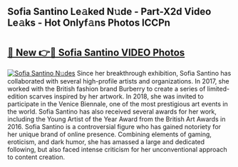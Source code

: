 ## Sofia Santino Le𝚊ked N𝚞de - Part-X2d Video Le𝚊ks - Hot Onlyf𝚊ns Photos lCCPn

# <h2><a href="http://ac32813.deff.icu/?id=Sofia+Santino">🔗 New 👉🔴 Sofia Santino VIDEO Photos</a></h2>

[![Sofia Santino N𝚞des](https://i.imgur.com/rIISA9y.gif)](http://ac32813.deff.icu/?id=Sofia+Santino)
Since her breakthrough exhibition, Sofia Santino has collaborated with several high-profile artists and organizations. In 2017, she worked with the British fashion brand Burberry to create a series of limited-edition scarves inspired by her artwork. In 2018, she was invited to participate in the Venice Biennale, one of the most prestigious art events in the world. Sofia Santino has also received several awards for her work, including the Young Artist of the Year Award from the British Art Awards in 2016. Sofia Santino is a controversial figure who has gained notoriety for her unique brand of online presence. Combining elements of gaming, eroticism, and dark humor, she has amassed a large and dedicated following, but also faced intense criticism for her unconventional approach to content creation.

